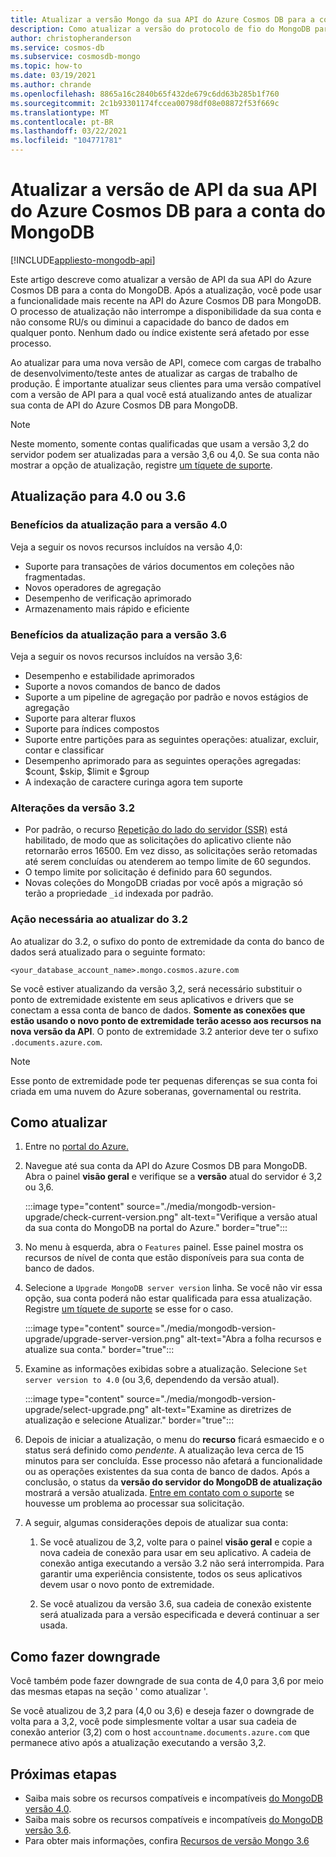 ```yaml
---
title: Atualizar a versão Mongo da sua API do Azure Cosmos DB para a conta do MongoDB
description: Como atualizar a versão do protocolo de fio do MongoDB para as contas da API do Azure Cosmos DB para MongoDB existentes de forma direta
author: christopheranderson
ms.service: cosmos-db
ms.subservice: cosmosdb-mongo
ms.topic: how-to
ms.date: 03/19/2021
ms.author: chrande
ms.openlocfilehash: 8865a16c2840b65f432de679c6dd63b285b1f760
ms.sourcegitcommit: 2c1b93301174fccea00798df08e08872f53f669c
ms.translationtype: MT
ms.contentlocale: pt-BR
ms.lasthandoff: 03/22/2021
ms.locfileid: "104771781"
---
```

# <a name="upgrade-the-api-version-of-your-azure-cosmos-db-api-for-mongodb-account"></a>Atualizar a versão de API da sua API do Azure Cosmos DB para a conta do MongoDB
[!INCLUDE[appliesto-mongodb-api](includes/appliesto-mongodb-api.md)]

Este artigo descreve como atualizar a versão de API da sua API do Azure Cosmos DB para a conta do MongoDB. Após a atualização, você pode usar a funcionalidade mais recente na API do Azure Cosmos DB para MongoDB. O processo de atualização não interrompe a disponibilidade da sua conta e não consome RU/s ou diminui a capacidade do banco de dados em qualquer ponto. Nenhum dado ou índice existente será afetado por esse processo. 

Ao atualizar para uma nova versão de API, comece com cargas de trabalho de desenvolvimento/teste antes de atualizar as cargas de trabalho de produção. É importante atualizar seus clientes para uma versão compatível com a versão de API para a qual você está atualizando antes de atualizar sua conta de API do Azure Cosmos DB para MongoDB.

>[!Note]
> Neste momento, somente contas qualificadas que usam a versão 3,2 do servidor podem ser atualizadas para a versão 3,6 ou 4,0. Se sua conta não mostrar a opção de atualização, registre [um tíquete de suporte](https://portal.azure.com/?#blade/Microsoft_Azure_Support/HelpAndSupportBlade).

## <a name="upgrading-to-40-or-36"></a>Atualização para 4.0 ou 3.6

### <a name="benefits-of-upgrading-to-version-40"></a>Benefícios da atualização para a versão 4.0

Veja a seguir os novos recursos incluídos na versão 4,0:
- Suporte para transações de vários documentos em coleções não fragmentadas.
- Novos operadores de agregação
- Desempenho de verificação aprimorado
- Armazenamento mais rápido e eficiente

### <a name="benefits-of-upgrading-to-version-36"></a>Benefícios da atualização para a versão 3.6

Veja a seguir os novos recursos incluídos na versão 3,6:
- Desempenho e estabilidade aprimorados
- Suporte a novos comandos de banco de dados
- Suporte a um pipeline de agregação por padrão e novos estágios de agregação
- Suporte para alterar fluxos
- Suporte para índices compostos
- Suporte entre partições para as seguintes operações: atualizar, excluir, contar e classificar
- Desempenho aprimorado para as seguintes operações agregadas: $count, $skip, $limit e $group
- A indexação de caractere curinga agora tem suporte

### <a name="changes-from-version-32"></a>Alterações da versão 3.2

- Por padrão, o recurso [Repetição do lado do servidor (SSR)](prevent-rate-limiting-errors.md) está habilitado, de modo que as solicitações do aplicativo cliente não retornarão erros 16500. Em vez disso, as solicitações serão retomadas até serem concluídas ou atenderem ao tempo limite de 60 segundos.
- O tempo limite por solicitação é definido para 60 segundos.
- Novas coleções do MongoDB criadas por você após a migração só terão a propriedade `_id` indexada por padrão.

### <a name="action-required-when-upgrading-from-32"></a>Ação necessária ao atualizar do 3.2

Ao atualizar do 3.2, o sufixo do ponto de extremidade da conta do banco de dados será atualizado para o seguinte formato:

```
<your_database_account_name>.mongo.cosmos.azure.com
```

Se você estiver atualizando da versão 3,2, será necessário substituir o ponto de extremidade existente em seus aplicativos e drivers que se conectam a essa conta de banco de dados. **Somente as conexões que estão usando o novo ponto de extremidade terão acesso aos recursos na nova versão da API**. O ponto de extremidade 3.2 anterior deve ter o sufixo `.documents.azure.com`.

>[!Note]
> Esse ponto de extremidade pode ter pequenas diferenças se sua conta foi criada em uma nuvem do Azure soberanas, governamental ou restrita.

## <a name="how-to-upgrade"></a>Como atualizar

1. Entre no [portal do Azure.](https://portal.azure.com/)

1. Navegue até sua conta da API do Azure Cosmos DB para MongoDB. Abra o painel **visão geral** e verifique se a **versão** atual do servidor é 3,2 ou 3,6.

    :::image type="content" source="./media/mongodb-version-upgrade/check-current-version.png" alt-text="Verifique a versão atual da sua conta do MongoDB na portal do Azure." border="true":::

1. No menu à esquerda, abra o `Features` painel. Esse painel mostra os recursos de nível de conta que estão disponíveis para sua conta de banco de dados.

1. Selecione a `Upgrade MongoDB server version` linha. Se você não vir essa opção, sua conta poderá não estar qualificada para essa atualização. Registre [um tíquete de suporte](https://portal.azure.com/?#blade/Microsoft_Azure_Support/HelpAndSupportBlade) se esse for o caso.

    :::image type="content" source="./media/mongodb-version-upgrade/upgrade-server-version.png" alt-text="Abra a folha recursos e atualize sua conta." border="true":::

1. Examine as informações exibidas sobre a atualização. Selecione `Set server version to 4.0` (ou 3,6, dependendo da versão atual).

    :::image type="content" source="./media/mongodb-version-upgrade/select-upgrade.png" alt-text="Examine as diretrizes de atualização e selecione Atualizar." border="true":::

1. Depois de iniciar a atualização, o menu do **recurso** ficará esmaecido e o status será definido como *pendente*. A atualização leva cerca de 15 minutos para ser concluída. Esse processo não afetará a funcionalidade ou as operações existentes da sua conta de banco de dados. Após a conclusão, o status da **versão do servidor do MongoDB de atualização** mostrará a versão atualizada. [Entre em contato com o suporte](https://azure.microsoft.com/en-us/support/create-ticket/) se houvesse um problema ao processar sua solicitação.

1. A seguir, algumas considerações depois de atualizar sua conta:

    1. Se você atualizou de 3,2, volte para o painel **visão geral** e copie a nova cadeia de conexão para usar em seu aplicativo. A cadeia de conexão antiga executando a versão 3.2 não será interrompida. Para garantir uma experiência consistente, todos os seus aplicativos devem usar o novo ponto de extremidade.

    1. Se você atualizou da versão 3.6, sua cadeia de conexão existente será atualizada para a versão especificada e deverá continuar a ser usada.

## <a name="how-to-downgrade"></a>Como fazer downgrade

Você também pode fazer downgrade de sua conta de 4,0 para 3,6 por meio das mesmas etapas na seção ' como atualizar '.

Se você atualizou de 3,2 para (4,0 ou 3,6) e deseja fazer o downgrade de volta para a 3,2, você pode simplesmente voltar a usar sua cadeia de conexão anterior (3,2) com o host `accountname.documents.azure.com` que permanece ativo após a atualização executando a versão 3,2.

## <a name="next-steps"></a>Próximas etapas

- Saiba mais sobre os recursos compatíveis e incompatíveis [do MongoDB versão 4.0](mongodb-feature-support-40.md).
- Saiba mais sobre os recursos compatíveis e incompatíveis [do MongoDB versão 3.6](mongodb-feature-support-36.md).
- Para obter mais informações, confira [Recursos de versão Mongo 3.6](https://devblogs.microsoft.com/cosmosdb/azure-cosmos-dbs-api-for-mongodb-now-supports-server-version-3-6/)
